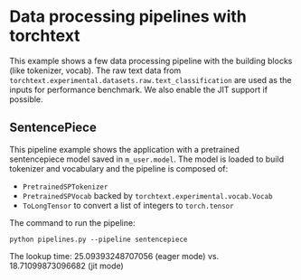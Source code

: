 # Data processing pipelines with torchtext

This example shows a few data processing pipeline with the building blocks (like tokenizer, vocab). The raw text data from `torchtext.experimental.datasets.raw.text_classification` are used as the inputs for performance benchmark. We also enable the JIT support if possible.


## SentencePiece 

This pipeline example shows the application with a pretrained sentencepiece model saved in `m_user.model`. The model is loaded to build tokenizer and vocabulary and the pipeline is composed of:

* `PretrainedSPTokenizer`
* `PretrainedSPVocab` backed by `torchtext.experimental.vocab.Vocab`
* `ToLongTensor` to convert a list of integers to `torch.tensor`

The command to run the pipeline:

    python pipelines.py --pipeline sentencepiece

The lookup time: 25.09393248707056 (eager mode) vs. 18.71099873096682 (jit mode)
